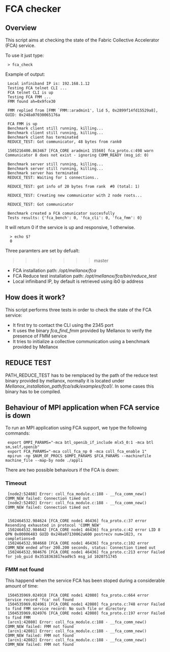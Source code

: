 # FCA checker

## Overview

This script aims at checking the state of the Fabric Collective Accelerator (FCA) service.

To use it just type:

     > fca_check

Example of output:

     Local infiniband IP is: 192.168.1.12
     Testing FCA telnet CLI ...
     FCA telnet CLI is up
     Testing FCA FMM ...
     FMM found ah=0x9fce30

     FMM replied from [FMM `FMM::aradmin1', lid 5, 0x2899f14fd15529a8], GUID: 0x248a07030065176a

     FCA FMM is up
     Benchmark client still running, killing... 
     Benchmark client still running, killing... 
     Benchmark client has terminated
     REDUCE_TEST: Got communicator, 48 bytes from rank0

     1505216400.863467 [FCA_CORE aradmin1 15560] fca_proto.c:498 warn  Communicator 8 does not exist - ignoring COMM_READY (msg_id: 0)

     Benchmark server still running, killing... 
     Benchmark server still running, killing... 
     Benchmark server has terminated
     REDUCE_TEST: Waiting for 1 connections..

     REDUCE_TEST: got info of 20 bytes from rank  #0 (total: 1)

     REDUCE_TEST: Creating new communicator with 2 node roots...

     REDUCE_TEST: Got communicator

     Benchmark created a FCA comunicator succesfully
     Tests results: {'fca_bench': 0, 'fca_cli': 0, 'fca_fmm': 0}

It will return 0 if the service is up and responsive, 1 otherwise.

      > echo $?
      0

Three paramters are set by defualt:
>>>>>>> master
- FCA installation path: */opt/mellanox/fca*
- FCA Reduce test installation path: */opt/mellanox/fca/bin/reduce_test*
- Local infiniband IP, by default is retrieved using ib0 ip address

## How does it work?

This script performs three tests in order to check the state of the FCA service:
 - It first try to contact the CLI using the 2345 port
 - It uses the binary *fca_find_fmm* provided by Mellanox to verify the presence of FMM service
 - It tries to initialize a collective communication using a benchmark provided by Mellanox
 

## REDUCE TEST

PATH_REDUCE_TEST has to be remplaced by the path of the reduce test binary provided by mellanox,
normally it is located under *Mellanox_installation_path/fca/sdk/examples/fca1/*. In some cases this binary has to be compiled. 

## Behaviour of MPI application when FCA service is down

To run an MPI application using FCA support, we type the following commands:

     export OMPI_PARAMS="-mca btl_openib_if_include mlx5_0:1 -mca btl sm,self,openib"
     export FCA_PARAMS="-mca coll_fca_np 0 -mca coll_fca_enable 1"
     mpirun -np $NUM_OF_PROCS $OMPI_PARAMS $FCA_PARAMS --machinefile machine_file --map-by node ./appli

There are two possible behaviours if the FCA is down:

### Timeout


     [node2:52488] Error: coll_fca_module.c:188 - __fca_comm_new() COMM_NEW failed: Connection timed out
     [node2:52492] Error: coll_fca_module.c:188 - __fca_comm_new() COMM_NEW failed: Connection timed out


     1502464532.984624 [FCA_CORE node1 46436] fca_proto.c:37 error Resending exhausted in protocol 'COMM_NEW'
     1502464532.984642 [FCA_CORE node1 46436] fca_proto.c:42 error LID 8 QPN 0x00006483 GUID 0x248a07130062a600 postrecv num=1023, rx completions=0
     1502464532.984668 [FCA_CORE node1 46436] fca_proto.c:102 error COMM_NEW ended after 200.200 seconds, status: Connection timed out
     1502464532.984676 [FCA_CORE node1 46436] fca_proto.c:213 error Failed for job_guid 0x3518363817ead9c5 msg_id 1020751745

### FMM not found

This happend when the service FCA has been stoped during a considerable amount of time:

     1504535969.024918 [FCA_CORE node1 42080] fca_proto.c:664 error Service record 'fca' not found
     1504535969.024961 [FCA_CORE node1 42080] fca_proto.c:748 error Failed to find FMM service record: No such file or directory
     1504535969.024976 [FCA_CORE node1 42080] fca_proto.c:197 error Failed to find FMM
     [arcn1:42080] Error: coll_fca_module.c:188 - __fca_comm_new() COMM_NEW failed: FMM not found
     [arcn1:42081] Error: coll_fca_module.c:188 - __fca_comm_new() COMM_NEW failed: FMM not found
     [arcn1:42082] Error: coll_fca_module.c:188 - __fca_comm_new() COMM_NEW failed: FMM not found


